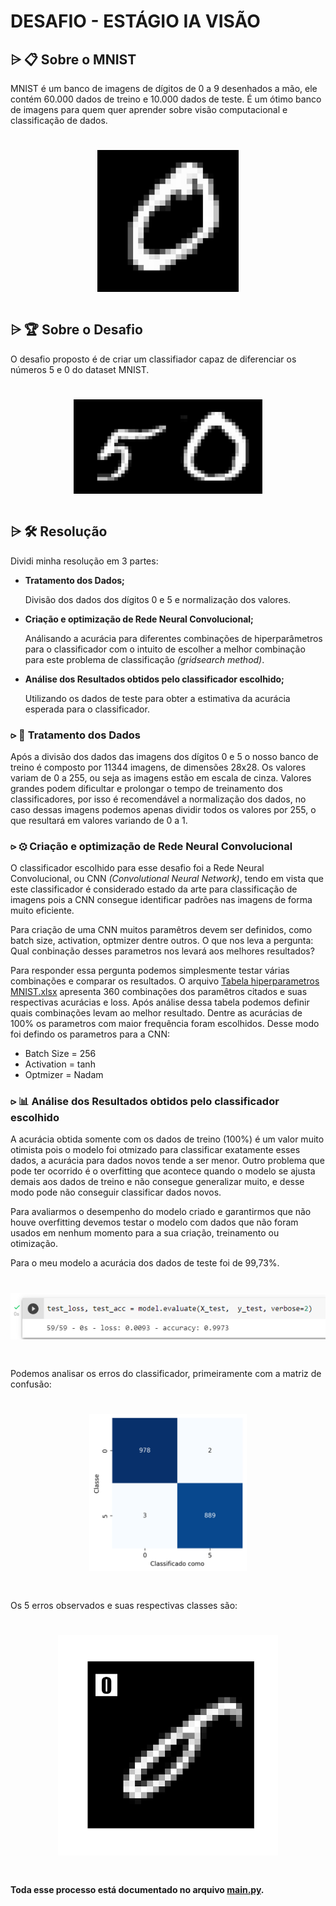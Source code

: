 # DESAFIO - ESTÁGIO IA VISÃO 

## ⩥ 📋 Sobre o MNIST

 MNIST é um banco de imagens de dígitos de 0 a 9 desenhados a mão, ele contém 60.000 dados de treino e 10.000 dados de teste. É um ótimo banco de imagens para quem quer aprender  sobre visão computacional e classificação de dados.

<h1 align='center'>
  <img src='GIF-MNIST-700x.gif' width = 45%>
<h1/>


## ⩥ 🏆 Sobre o Desafio
   
O desafio proposto é de criar um classifiador capaz de diferenciar os números 5 e 0 do dataset MNIST.
  
<h1 align='center'>
  <img src='GIF-MNIST-05.gif' width = 60%>
<h1/>

  
## ⩥ 🛠 Resolução
  
  Dividi minha resolução em 3 partes:
  
<ul>
  <li><p><b>Tratamento dos Dados;</b></p>
<p>Divisão dos dados dos dígitos 0 e 5 e normalização dos valores. </p></li>
  <li><p><b>Criação e optimização de Rede Neural Convolucional; </b></p></li>
<p>Análisando a acurácia para diferentes combinações de hiperparâmetros para o classificador com o intuito de escolher a melhor combinação para este problema de classificação <i>(gridsearch method)</i>. </p></li>
  <li><p><b>Análise dos Resultados obtidos pelo classificador escolhido; </b></p></li>
  <p>Utilizando os dados de teste para obter a estimativa da acurácia esperada para o classificador.</p>
</ul>
  
  
### ⪧ 🔧 **Tratamento dos Dados**
  
  Após a divisão dos dados das imagens dos dígitos 0 e 5 o nosso banco de treino é composto por 11344 imagens, de dimensões 28x28. Os valores variam de 0 a 255, ou seja as imagens estão em escala de cinza. Valores grandes podem dificultar e prolongar o tempo de treinamento dos classificadores, por isso é recomendável a normalização dos dados, no caso dessas imagens podemos apenas dividir todos os valores por 255, o que resultará em valores variando de 0 a 1. 
  
### ⪧ ⚙ **Criação e optimização de Rede Neural Convolucional**
  
  O classificador escolhido para esse desafio foi a Rede Neural Convolucional, ou CNN *(Convolutional Neural Network)*, tendo em vista que este classificador é considerado estado da arte para classificação de imagens pois a CNN consegue identificar padrões nas imagens de forma muito eficiente.
  
  Para criação de uma CNN muitos paramêtros devem ser definidos, como batch size, activation, optmizer dentre outros. O que nos leva a pergunta: Qual conbinação desses parametros nos levará aos melhores resultados?
 
  Para responder essa pergunta podemos simplesmente testar várias combinações e comparar os resultados. O arquivo [Tabela hiperparametros MNIST.xlsx](https://github.com/Tavrss/Cyberlabs/blob/main/Tabela%20hiperparametros%20MNIST.xlsx) apresenta 360 combinações dos paramêtros citados e suas respectivas acurácias e loss.
  Após análise dessa tabela podemos definir quais combinações levam ao melhor resultado. Dentre as acurácias de 100% os parametros com maior frequência foram escolhidos.
  Desse modo foi defindo os parametros para a CNN:
  - Batch Size = 256
  - Activation = tanh
  - Optmizer = Nadam
  
### ⪧ 📊 **Análise dos Resultados obtidos pelo classificador escolhido**
  
  A acurácia obtida somente com os dados de treino (100%) é um valor muito otimista pois o modelo foi otmizado para classificar exatamente esses dados, a acurácia para dados novos tende a ser menor. Outro problema que pode ter ocorrido é o overfitting que acontece quando o modelo se ajusta demais aos dados de treino e não consegue generalizar muito, e desse modo pode não conseguir classificar dados novos.
 
  Para avaliarmos o desempenho do modelo criado e garantirmos que não houve overfitting devemos testar o modelo com dados que não foram usados em nenhum momento para a sua criação, treinamento ou otimização. 
 
  Para o meu modelo a acurácia dos dados de teste foi de 99,73%.

<h1 align='center'>
<img src='Resultados.png'>
<h1/>
  
#  
 
 Podemos analisar os erros do classificador, primeiramente com a matriz de confusão:
 
<h1 align='center'>
<img src='Confusion-Matrix.png' width=50%>
<h1/>
   
# 
 
 
 Os 5 erros observados e suas respectivas classes são:
 
 <h1 align='center'>
 <img src='Erros.gif' width=70%>
 <h1/>
  
 #
  
   
**Toda esse processo está documentado no arquivo [main.py](https://github.com/Tavrss/Cyberlabs/blob/main/main.py).**
